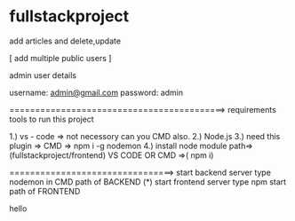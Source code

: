 # fullstackproject
add articles and delete,update

[
add multiple public users
]


admin user details

username: admin@gmail.com
password: admin

==========================================>
requirements tools to run this project

1.) vs - code => not necessory can you CMD also.
2.) Node.js 
3.) need this plugin => CMD => npm i -g nodemon
4.) install node module path=>(fullstackproject/frontend) VS CODE OR CMD =>( npm i)

================================>
start backend server type nodemon in CMD path of BACKEND
(*)
start frontend server type npm start path of FRONTEND

hello
